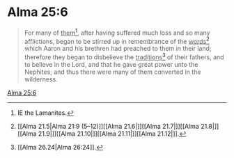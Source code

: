 # Alma 25:6

> For many of <u>them</u>[^a], after having suffered much loss and so many afflictions, began to be stirred up in remembrance of the <u>words</u>[^b] which Aaron and his brethren had preached to them in their land; therefore they began to disbelieve the <u>traditions</u>[^c] of their fathers, and to believe in the Lord, and that he gave great power unto the Nephites; and thus there were many of them converted in the wilderness.

[Alma 25:6](https://www.churchofjesuschrist.org/study/scriptures/bofm/alma/25?lang=eng&id=p6#p6)


[^a]: IE the Lamanites.  
[^b]: [[Alma 21.5|Alma 21:9 (5–12)]][[Alma 21.6|]][[Alma 21.7|]][[Alma 21.8|]][[Alma 21.9|]][[Alma 21.10|]][[Alma 21.11|]][[Alma 21.12|]].  
[^c]: [[Alma 26.24|Alma 26:24]].  
